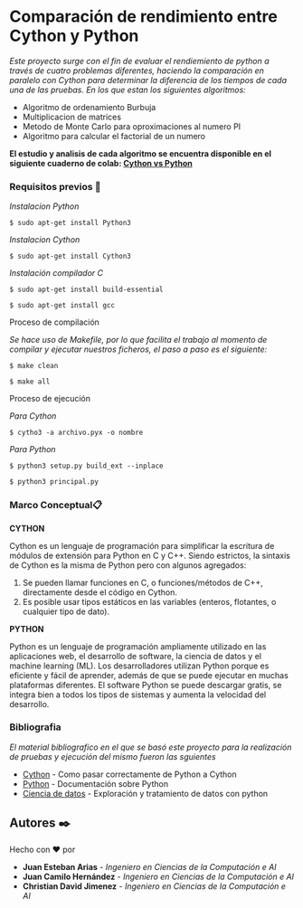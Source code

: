  # Comparación de rendimiento entre Cython y Python

_Este proyecto surge con el fin de evaluar el rendiemiento de python a través de cuatro problemas diferentes, haciendo la comparación en paralelo con Cython para determinar la diferencia de los tiempos de cada una de las pruebas. En los que estan los siguientes algoritmos:_

* Algoritmo de ordenamiento Burbuja
* Multiplicacion de matrices
* Metodo de Monte Carlo para oproximaciones al numero PI
* Algoritmo para calcular el factorial de un numero

**El estudio y analisis de cada algoritmo se encuentra disponible en el siguiente cuaderno de colab: [Cython vs Python](https://colab.research.google.com/drive/1isSH0DHz-3BLqqUs3lsO1P5yN0wacyXu?usp=sharing)**

### Requisitos previos 🔧

_Instalacion Python_

    $ sudo apt-get install Python3

_Instalacion Cython_

    $ sudo apt-get install Cython3
  
_Instalación compilador C_

    $ sudo apt-get install build-essential
  
    $ sudo apt-get install gcc

Proceso de compilación

_Se hace uso de Makefile, por lo que facilita el trabajo al momento de compilar y ejecutar nuestros ficheros, el paso a paso es el siguiente:_
    
    $ make clean
    
    $ make all 

Proceso de ejecución

_Para Cython_

    $ cytho3 -a archivo.pyx -o nombre

_Para Python_

    $ python3 setup.py build_ext --inplace
  
    $ python3 principal.py 
  
 
### Marco Conceptual📋

**CYTHON**

Cython es un lenguaje de programación para simplificar la escritura de módulos de extensión para 
Python en C y C++. Siendo estrictos, la sintaxis de Cython es la misma de Python pero con algunos agregados:

1. Se pueden llamar funciones en C, o funciones/métodos de C++, directamente desde el código en Cython.
2. Es posible usar tipos estáticos en las variables (enteros, flotantes, o cualquier tipo de dato).

**PYTHON**

Python es un lenguaje de programación ampliamente utilizado en las aplicaciones web, el desarrollo de software,
la ciencia de datos y el machine learning (ML). Los desarrolladores utilizan Python porque es eficiente 
y fácil de aprender, además de que se puede ejecutar en muchas plataformas diferentes. 
El software Python se puede descargar gratis, se integra bien a todos los tipos de sistemas y aumenta la velocidad 
del desarrollo.


### Bibliografia

_El material bibliografico en el que se basó este proyecto para la realización de pruebas y ejecución del mismo fueron las sguientes_

* [Cython](http://www.dropwizard.io/1.0.2/docs/) - Como pasar correctamente de Python a Cython
* [Python](https://docs.python.org/3/) - Documentación sobre Python
* [Ciencia de datos](https://learn.microsoft.com/es-es/training/modules/explore-analyze-data-with-python/) - Exploración y tratamiento de datos con python

## Autores ✒️

Hecho con ❤️ por
* **Juan Esteban Arias** - *Ingeniero en Ciencias de la Computación e AI* 
* **Juan Camilo Hernández** - *Ingeniero en Ciencias de la Computación e AI*
* **Christian David Jimenez** - *Ingeniero en Ciencias de la Computación e AI* 

